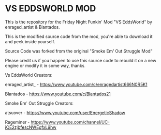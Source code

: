 # VS EDDSWORLD MOD

This is the repository for the Friday Night Funkin' Mod "VS EddsWorld" by enraged_artist & Blantados.

This is the modified source code from the mod, you're able to download it and peek inside yourself.

Source Code was forked from the original "Smoke Em' Out Struggle Mod"

Please credit us if you happen to use this source code to rebuild it on a new engine or modify it in some way, thanks.

Vs EddsWorld Creators:

enraged_artist_ - https://www.youtube.com/c/enragedartist666N0R5K1

Blantados - https://www.youtube.com/c/Blantados21


Smoke Em' Out Struggle Creators:

atsuover - https://www.youtube.com/user/EnergeticShadow

Rageminer - https://www.youtube.com/channel/UC-iOE2zjbfescNWEgfxL9hw
